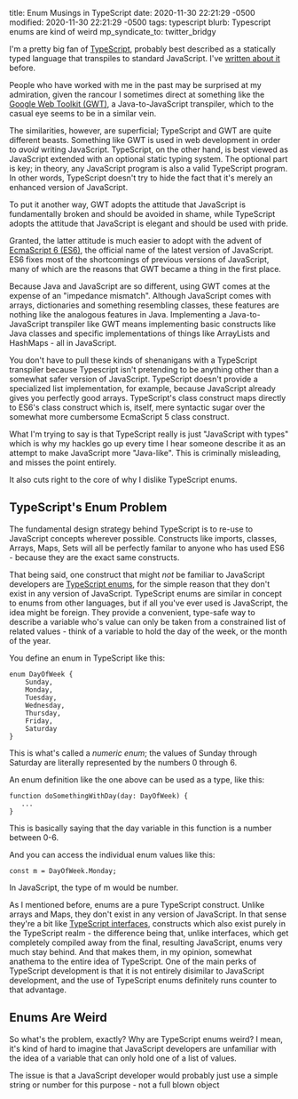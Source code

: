 title: Enum Musings in TypeScript
date: 2020-11-30 22:21:29 -0500
modified: 2020-11-30 22:21:29 -0500
tags: typescript
blurb: Typescript enums are kind of weird
mp_syndicate_to: twitter_bridgy

I'm a pretty big fan of [TypeScript][1], probably best described as a
statically typed language that transpiles to standard JavaScript.  I've
[written about it][2] before.

People who have worked with me in the past may be surprised at my
admiration, given the rancour I sometimes direct at something like the
[Google Web Toolkit (GWT)][3], a Java-to-JavaScript transpiler, which to the
casual eye seems to be in a similar vein.

The similarities, however, are superficial; TypeScript and GWT are quite
different beasts.  Something like GWT is used in web development in order to
*avoid* writing JavaScript.  TypeScript, on the other hand, is best viewed
as JavaScript extended with an optional static typing system.  The optional
part is key; in theory, any JavaScript program is also a valid TypeScript
program.  In other words, TypeScript doesn't try to hide the fact that it's
merely an enhanced version of JavaScript.

To put it another way, GWT adopts the attitude that JavaScript is
fundamentally broken and should be avoided in shame, while TypeScript adopts
the attitude that JavaScript is elegant and should be used with pride.

Granted, the latter attitude is much easier to adopt with the advent of
[EcmaScript 6 (ES6)][6], the official name of the latest version of
JavaScript.  ES6 fixes most of the shortcomings of previous versions of
JavaScript, many of which are the reasons that GWT became a thing in the
first place.

Because Java and JavaScript are so different, using GWT comes at the expense
of an "impedance mismatch".  Although JavaScript comes with arrays,
dictionaries and something resembling classes, these features are nothing
like the analogous features in Java.  Implementing a Java-to-JavaScript
transpiler like GWT means implementing basic constructs like Java classes
and specific implementations of things like ArrayLists and HashMaps - all in
JavaScript.

You don't have to pull these kinds of shenanigans with a TypeScript
transpiler because Typescript isn't pretending to be anything other than a
somewhat safer version of JavaScript.  TypeScript doesn't provide a
specialized list implementation, for example, because JavaScript already
gives you perfectly good arrays.  TypeScript's class construct maps directly
to ES6's class construct which is, itself, mere syntactic sugar over the
somewhat more cumbersome EcmaScript 5 class construct.

What I'm trying to say is that TypeScript really is just "JavaScript with
types" which is why my hackles go up every time I hear someone describe it
as an attempt to make JavaScript more "Java-like".  This is criminally
misleading, and misses the point entirely.

It also cuts right to the core of why I dislike TypeScript enums.

## TypeScript's Enum Problem

The fundamental design strategy behind TypeScript is to re-use to JavaScript
concepts wherever possible.  Constructs like imports, classes, Arrays, Maps,
Sets will all be perfectly familar to anyone who has used ES6 - because they
are the exact same constructs.

That being said, one construct that might *not* be familiar to JavaScript
developers are [TypeScript enums][4], for the simple reason that they don't
exist in any version of JavaScript.  TypeScript enums are similar in concept
to enums from other languages, but if all you've ever used is JavaScript,
the idea might be foreign.  They provide a convenient, type-safe way to
describe a variable who's value can only be taken from a constrained list of
related values - think of a variable to hold the day of the week, or the
month of the year.

You define an enum in TypeScript like this:

```
enum DayOfWeek {
    Sunday,
    Monday,
    Tuesday,
    Wednesday,
    Thursday,
    Friday,
    Saturday
}
```

This is what's called a *numeric enum*; the values of Sunday through
Saturday are literally represented by the numbers 0 through 6.

An enum definition like the one above can be used as a type, like this:

```
function doSomethingWithDay(day: DayOfWeek) {
   ...
}
```

This is basically saying that the day variable in this function is a number
between 0-6.

And you can access the individual enum values like this:

```
const m = DayOfWeek.Monday;
```

In JavaScript, the type of m would be number.

As I mentioned before, enums are a pure TypeScript construct.  Unlike arrays
and Maps, they don't exist in any version of JavaScript.  In that sense
they're a bit like [TypeScript interfaces][5], constructs which also exist
purely in the TypeScript realm - the difference being that, unlike
interfaces, which get completely compiled away from the final, resulting
JavaScript, enums very much stay behind. And that makes them, in my opinion,
somewhat anathema to the entire idea of TypeScript.  One of the main perks
of TypeScript development is that it is not entirely disimilar to JavaScript
development, and the use of TypeScript enums definitely runs counter to that
advantage.

## Enums Are Weird

So what's the problem, exactly?  Why are TypeScript enums weird?  I mean,
it's kind of hard to imagine that JavaScript developers are unfamiliar with
the idea of a variable that can only hold one of a list of values.

The issue is that a JavaScript developer would probably just use a simple
string or number for this purpose - not a full blown object





[1]: https://www.typescriptlang.org/
[2]: /2018/01/18/static-typing
[3]: http://www.gwtproject.org/
[4]: https://www.typescriptlang.org/docs/handbook/enums.html
[5]: https://www.typescriptlang.org/docs/handbook/interfaces.html
[6]: https://en.wikipedia.org/wiki/ECMAScript#6th_Edition_%E2%80%93_ECMAScript_2015
